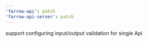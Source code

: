 ```yaml
---
'farrow-api': patch
'farrow-api-server': patch
---
```


support configuring input/output validation for single Api
